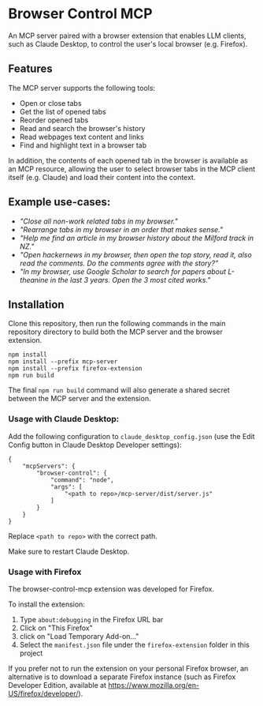 # Browser Control MCP

An MCP server paired with a browser extension that enables LLM clients, such as Claude Desktop, to control the user's local browser (e.g. Firefox).

## Features

The MCP server supports the following tools:
- Open or close tabs
- Get the list of opened tabs
- Reorder opened tabs
- Read and search the browser's history
- Read webpages text content and links
- Find and highlight text in a browser tab

In addition, the contents of each opened tab in the browser is available as an MCP resource, allowing the user
to select browser tabs in the MCP client itself (e.g. Claude) and load their content into the context.

## Example use-cases:

- *"Close all non-work related tabs in my browser."*
- *"Rearrange tabs in my browser in an order that makes sense."*
- *"Help me find an article in my browser history about the Milford track in NZ."*
- *"Open hackernews in my browser, then open the top story, read it, also read the comments. Do the comments agree with the story?"*
- *"In my browser, use Google Scholar to search for papers about L-theanine in the last 3 years. Open the 3 most cited works."*

## Installation

Clone this repository, then run the following commands in the main repository directory to build both the MCP server and the browser extension.
```
npm install
npm install --prefix mcp-server
npm install --prefix firefox-extension
npm run build
```

The final `npm run build` command will also generate a shared secret between the MCP server and the extension.


### Usage with Claude Desktop:

Add the following configuration to `claude_desktop_config.json` (use the Edit Config button in Claude Desktop Developer settings):
```
{
    "mcpServers": {
        "browser-control": {
            "command": "node",
            "args": [
                "<path to repo>/mcp-server/dist/server.js"
            ]
        }
    }
}
```
Replace `<path to repo>` with the correct path.

Make sure to restart Claude Desktop. 


### Usage with Firefox

The browser-control-mcp extension was developed for Firefox.

To install the extension:

1. Type `about:debugging` in the Firefox URL bar
2. Click on "This Firefox"
3. click on "Load Temporary Add-on..."
4. Select the `manifest.json` file under the `firefox-extension` folder in this project

If you prefer not to run the extension on your personal Firefox browser, an alternative is to download a separate Firefox instance (such as Firefox Developer Edition, available at https://www.mozilla.org/en-US/firefox/developer/).
